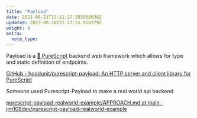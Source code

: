 ```yaml
---
title: "Payload"
date: 2021-08-21T13:11:27.585000038Z
updated: 2023-08-28T21:17:53.920279Z
weight: 4
extra:
  note_type:  
---
```


Payload is a [🌲 PureScript](@/garden/programming-languages/purescript/purescript.md) backend web framework which allows for type and static definition of endpoints.

[GitHub - hoodunit/purescript-payload: An HTTP server and client library for PureScript](https://github.com/hoodunit/purescript-payload)

Someone used Purescript-Payload to make a real world api backend

[purescript-payload-realworld-example/APPROACH.md at main · jim108dev/purescript-payload-realworld-example](https://github.com/jim108dev/purescript-payload-realworld-example/blob/main/APPROACH.md)

